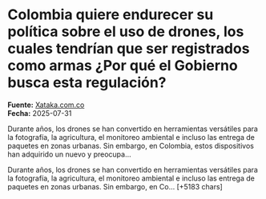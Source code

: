 # Colombia quiere endurecer su política sobre el uso de drones, los cuales tendrían que ser registrados como armas ¿Por qué el Gobierno busca esta regulación?

**Fuente:** [Xataka.com.co](https://www.xataka.com.co/legislacion-y-derechos/colombia-quiere-endurecer-su-politica-uso-drones-cuales-tendrian-que-ser-registrados-como-armas-que-gobierno-busca-esta-regulacion)  
**Fecha:** 2025-07-31

Durante años, los drones se han convertido en herramientas versátiles para la fotografía, la agricultura, el monitoreo ambiental e incluso las entrega de paquetes en zonas urbanas. Sin embargo, en Colombia, estos dispositivos han adquirido un nuevo y preocupa…

Durante años, los drones se han convertido en herramientas versátiles para la fotografía, la agricultura, el monitoreo ambiental e incluso las entrega de paquetes en zonas urbanas. Sin embargo, en Co… [+5183 chars]
